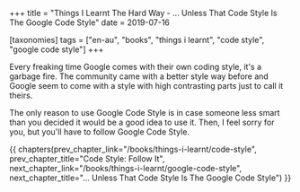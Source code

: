 +++
title = "Things I Learnt The Hard Way - ... Unless That Code Style Is The Google Code Style"
date = 2019-07-16

[taxonomies]
tags = ["en-au", "books", "things i learnt", "code style", "google code style"]
+++

Every freaking time Google comes with their own coding style, it's a garbage
fire. The community came with a better style way before and Google seem to
come with a style with high contrasting parts just to call it theirs.

<!-- more -->

The only reason to use Google Code Style is in case someone less smart than
you decided it would be a good idea to use it. Then, I feel sorry for you, but
you'll have to follow Google Code Style.

{{ chapters(prev_chapter_link="/books/things-i-learnt/code-style", prev_chapter_title="Code Style: Follow It", next_chapter_link="/books/things-i-learnt/google-code-style", next_chapter_title="... Unless That Code Style Is The Google Code Style") }}
